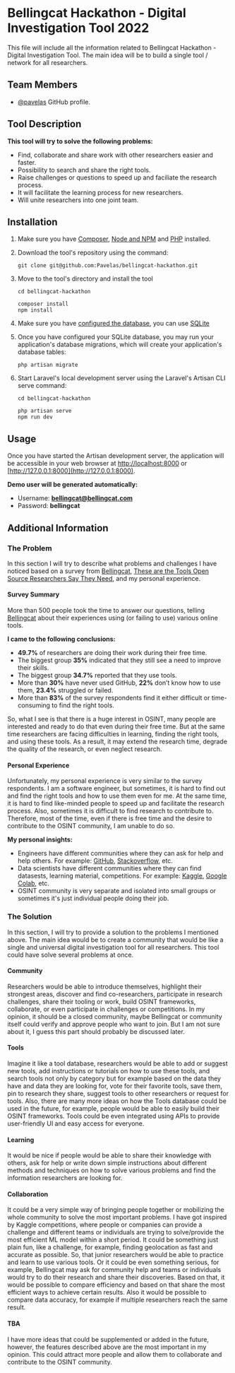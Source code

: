 # Bellingcat Hackathon - Digital Investigation Tool 2022

This file will include all the information related to Bellingcat Hackathon - Digital Investigation Tool. The main idea will be to build a single tool / network for all researchers.

## Team Members

-   [@pavelas](https://github.com/Pavelas) GitHub profile.

## Tool Description

**This tool will try to solve the following problems:**

-   Find, collaborate and share work with other researchers easier and faster.
-   Possibility to search and share the right tools.
-   Raise challenges or questions to speed up and faciliate the research process.
-   It will facilitate the learning process for new researchers.
-   Will unite researchers into one joint team.

## Installation

1.  Make sure you have [Composer](https://getcomposer.org/), [Node and NPM](https://nodejs.org/en/) and [PHP](https://www.php.net/) installed.

2.  Download the tool's repository using the command:

    ```
    git clone git@github.com:Pavelas/bellingcat-hackathon.git
    ```

3.  Move to the tool's directory and install the tool

    ```
    cd bellingcat-hackathon

    composer install
    npm install
    ```

4.  Make sure you have [configured the database](https://laravel.com/docs/9.x#databases-and-migrations), you can use [SQLite](https://www.sqlite.org/index.html)

5.  Once you have configured your SQLite database, you may run your application's database migrations, which will create your application's database tables:

    ```
    php artisan migrate
    ```

6.  Start Laravel's local development server using the Laravel's Artisan CLI serve command:

    ```
    cd bellingcat-hackathon

    php artisan serve
    npm run dev
    ```

## Usage

Once you have started the Artisan development server, the application will be accessible in your web browser at [http://localhost:8000](http://localhost:8000) or [http://127.0.0.1:8000](http://127.0.0.1:8000).

**Demo user will be generated automatically:**

-   Username: **bellingcat@bellingcat.com**
-   Password: **bellingcat**

## Additional Information

### The Problem

In this section I will try to describe what problems and challenges I have noticed based on a survey from [Bellingcat](https://www.bellingcat.com/), [These are the Tools Open Source Researchers Say They Need](https://www.bellingcat.com/resources/2022/08/12/these-are-the-tools-open-source-researchers-say-they-need), and my personal experience.

#### Survey Summary

More than 500 people took the time to answer our questions, telling [Bellingcat](https://www.bellingcat.com/) about their experiences using (or failing to use) various online tools.

**I came to the following conclusions:**

-   **49.7%** of researchers are doing their work during their free time.
-   The biggest group **35%** indicated that they still see a need to improve their skills.
-   The biggest group **34.7%** reported that they use tools.
-   More than **30%** have never used GitHub, **22%** don’t know how to use them, **23.4%** struggled or failed.
-   More than **83%** of the survey respondents find it either difficult or time-consuming to find the right tools.

So, what I see is that there is a huge interest in OSINT, many people are interested and ready to do that even during their free time. But at the same time researchers are facing difficulties in learning, finding the right tools, and using these tools. As a result, it may extend the research time, degrade the quality of the research, or even neglect research.

#### Personal Experience

Unfortunately, my personal experience is very similar to the survey respondents. I am a software engineer, but sometimes, it is hard to find out and find the right tools and how to use them even for me. At the same time, it is hard to find like-minded people to speed up and facilitate the research process. Also, sometimes it is difficult to find research to contribute to. Therefore, most of the time, even if there is free time and the desire to contribute to the OSINT community, I am unable to do so.

**My personal insights:**

-   Engineers have different communities where they can ask for help and help others. For example: [GitHub](https://github.com), [Stackoverflow](https://stackoverflow.com), etc.
-   Data scientists have different communities where they can find datasests, learning material, competitions. For example: [Kaggle](https://www.kaggle.com), [Google Colab](https://colab.research.google.com), etc.
-   OSINT community is very separate and isolated into small groups or sometimes it's just individual people doing their job.

### The Solution

In this section, I will try to provide a solution to the problems I mentioned above. The main idea would be to create a community that would be like a single and universal digital investigation tool for all researchers. This tool could have solve several problems at once.

#### Community

Researchers would be able to introduce themselves, highlight their strongest areas, discover and find co-researchers, participate in research challenges, share their tooling or work, build OSINT frameworks, collaborate, or even participate in challenges or competitions. In my opinion, it should be a closed community, maybe Bellingcat or community itself could verify and approve people who want to join. But I am not sure about it, I guess this part should probably be discussed later.

#### Tools

Imagine it like a tool database, researchers would be able to add or suggest new tools, add instructions or tutorials on how to use these tools, and search tools not only by category but for example based on the data they have and data they are looking for, vote for their favorite tools, save them, pin to research they share, suggest tools to other researchers or request for tools. Also, there are many more ideas on how the Tools database could be used in the future, for example, people would be able to easily build their OSINT frameworks. Tools could be even integrated using APIs to provide user-friendly UI and easy access for everyone.

#### Learning

It would be nice if people would be able to share their knowledge with others, ask for help or write down simple instructions about different methods and techniques on how to solve various problems and find the information researchers are looking for.

#### Collaboration

It could be a very simple way of bringing people together or mobilizing the whole community to solve the most important problems. I have got inspired by Kaggle competitions, where people or companies can provide a challenge and different teams or individuals are trying to solve/provide the most efficient ML model within a short period. It could be something just plain fun, like a challenge, for example, finding geolocation as fast and accurate as possible. So, that junior researchers would be able to practice and learn to use various tools. Or it could be even something serious, for example, Bellingcat may ask for community help and teams or individuals would try to do their research and share their discoveries. Based on that, it would be possible to compare efficiency and based on that share the most efficient ways to achieve certain results. Also it would be possible to compare data accuracy, for example if multiple researchers reach the same result.

#### TBA

I have more ideas that could be supplemented or added in the future, however, the features described above are the most important in my opinion. This could attract more people and allow them to collaborate and contribute to the OSINT community.
